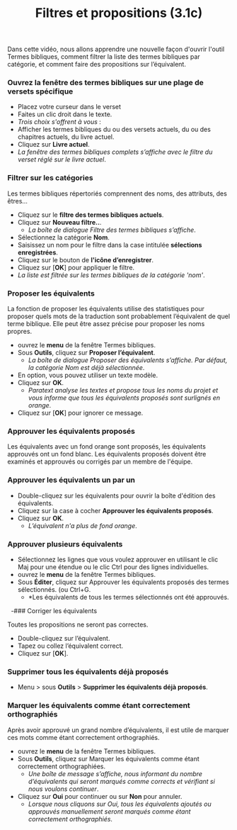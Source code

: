﻿---
title: Filtres et propositions (3.1c)
---
Dans cette vidéo, nous allons apprendre une nouvelle façon d'ouvrir l'outil Termes bibliques, comment filtrer la liste des termes bibliques par catégorie, et comment faire des propositions sur l’équivalent.

### Ouvrez la fenêtre des termes bibliques sur une plage de versets spécifique

-   Placez votre curseur dans le verset
-   Faites un clic droit dans le texte.  
   -  *Trois choix s'offrent à vous* :
   -  Afficher les termes bibliques du ou des versets actuels, du ou des chapitres actuels, du livre actuel.
-   Cliquez sur **Livre actuel**.
   -  *La fenêtre des termes bibliques complets s’affiche avec le filtre du verset réglé sur le livre actuel*.

### Filtrer sur les catégories

Les termes bibliques répertoriés comprennent des noms, des attributs, des êtres…

-   Cliquez sur le **filtre des termes bibliques actuels**.
-   Cliquez sur **Nouveau filtre..**. 
    -  *La boîte de dialogue Filtre des termes bibliques s’affiche*.
-   Sélectionnez la catégorie **Nom**.
-   Saisissez un nom pour le filtre dans la case intitulée **sélections enregistrées**.
-   Cliquez sur le bouton de **l'icône d’enregistrer**.
-   Cliquez sur [**OK**] pour appliquer le filtre.
   -  *La liste est filtrée sur les termes bibliques de la catégorie 'nom'*.

### Proposer les équivalents

La fonction de proposer les équivalents utilise des statistiques pour proposer quels mots de la traduction sont probablement l’équivalent de quel terme biblique. Elle peut être assez précise pour proposer les noms propres.

-   ouvrez le **menu** de la fenêtre Termes bibliques.
-   Sous **Outils**, cliquez sur **Proposer l’équivalent**.
    -  *La boîte de dialogue Proposer des équivalents s’affiche. Par défaut, la catégorie Nom est déjà sélectionnée*.
-   En option, vous pouvez utiliser un texte modèle.
-   Cliquez sur **OK**.
    -  *Paratext analyse les textes et propose tous les noms du projet et vous informe que tous les équivalents proposés sont surlignés en orange*.
-   Cliquez sur [**OK**] pour ignorer ce message.

### Approuver les équivalents proposés

Les équivalents avec un fond orange sont proposés, les équivalents approuvés ont un fond blanc. Les équivalents proposés doivent être examinés et approuvés ou corrigés par un membre de l'équipe.

### Approuver les équivalents un par un

-   Double-cliquez sur les équivalents pour ouvrir la boîte d'édition des équivalents.
-   Cliquez sur la case à cocher **Approuver les équivalents proposés**.
-   Cliquez sur **OK**.
    -  *L’équivalent n'a plus de fond orange*.

### Approuver plusieurs équivalents

-   Sélectionnez les lignes que vous voulez approuver en utilisant le clic Maj pour une étendue ou le clic Ctrl pour des lignes individuelles.
-   ouvrez le **menu** de la fenêtre Termes bibliques.
-   Sous **Éditer**, cliquez sur Approuver les équivalents proposés des termes sélectionnés. (ou Ctrl+G.
    -  *Les équivalents de tous les termes sélectionnés ont été approuvés.


 
-### Corriger les équivalents

Toutes les propositions ne seront pas correctes.

-   Double-cliquez sur l’équivalent.
-   Tapez ou collez l’équivalent correct.
-   Cliquez sur [**OK**].

### Supprimer tous les équivalents déjà proposés

-   Menu \> sous **Outils** \> **Supprimer les équivalents déjà proposés**.

### Marquer les équivalents comme étant correctement orthographiés

Après avoir approuvé un grand nombre d’équivalents, il est utile de marquer ces mots comme étant correctement orthographiés.

-   ouvrez le **menu** de la fenêtre Termes bibliques.
-   Sous **Outils**, cliquez sur Marquer les équivalents comme étant correctement orthographiées.
    -  *Une boîte de message s’affiche, nous informant du nombre d’équivalents qui seront marqués comme corrects et vérifiant si nous voulons continuer*.
-   Cliquez sur **Oui** pour continuer ou sur **Non** pour annuler.
    -  *Lorsque nous cliquons sur Oui, tous les équivalents ajoutés ou approuvés manuellement seront marqués comme étant correctement orthographiés*.
